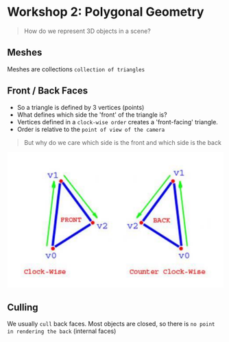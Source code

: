 # Workshop 2: Polygonal Geometry
> How do we represent 3D objects in a scene?

## Meshes

Meshes are collections `collection of triangles`

## Front / Back Faces
* So a triangle is defined by 3 vertices (points)
* What defines which side the 'front' of the triangle is?
* Vertices defined in a `clock-wise order` creates a 'front-facing' triangle.
* Order is relative to the `point of view of the camera`
> But why do we care which side is the front and which side is the back

![triangles](./Resources/image2.png)

## Culling
We usually `cull` back faces. Most objects are closed, so there is `no point in rendering the back` (internal faces)